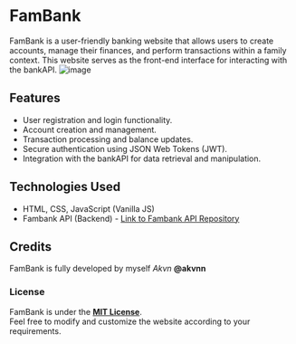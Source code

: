 # FamBank

FamBank is a user-friendly banking website that allows users to create accounts, manage their finances, and perform transactions within a family context. This website serves as the front-end interface for interacting with the bankAPI. 
![image](https://github.com/akvnn/fambank/assets/106168970/8d4fb2aa-9f2c-4b7b-b90a-640604093c81)

## Features

- User registration and login functionality.
- Account creation and management.
- Transaction processing and balance updates.
- Secure authentication using JSON Web Tokens (JWT).
- Integration with the bankAPI for data retrieval and manipulation.

## Technologies Used

- HTML, CSS, JavaScript (Vanilla JS)
- Fambank API (Backend) - [Link to Fambank API Repository](https://github.com/akvnn/bankAPI)

## Credits

FamBank is fully developed by myself _Akvn_ __@akvnn__ 

### License

FamBank is under the __[MIT License](LICENSE)__. <br> Feel free to modify and customize the website according to your requirements.
